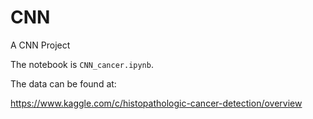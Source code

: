 # CNN
A CNN Project


The notebook is `CNN_cancer.ipynb`. 

The data can be found at: 

https://www.kaggle.com/c/histopathologic-cancer-detection/overview